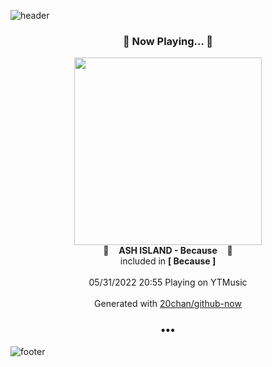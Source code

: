 ![header](https://capsule-render.vercel.app/api?type=wave&height=170&section=header&text=Hi.%20I'm%20SHIFT&fontColor=090707&fontAlignX=45&fontAlignY=65&fontSize=100)

<h3 align="center">🎵 Now Playing... 🎵</h3>
<p align="center">
  <a href="https://music.youtube.com/watch?v=qlFiAtpk-iw">
    <img width="300" src="https://lh3.googleusercontent.com/5aRp1RM4JsjcDD22tCBTjjkWPrQYjm5gMTWDs0-5Ho12RlgR7Ul2GOYVEyJVohjvyMtAlzcI3xqKtC10">
  </a>
  <br>
  🎵&nbsp&nbsp&nbsp <b>ASH ISLAND - Because</b> &nbsp&nbsp&nbsp🎵
  <br>
  included in <b>[ Because ]</b>
  
  <br />
  <br />
  05/31/2022 20:55 Playing on YTMusic
  <br />
  <br />
  Generated with <a href="https://github.com/20chan/github-now">20chan/github-now</a>
</p>

<h3 align="center">•••</h3>

![footer](https://capsule-render.vercel.app/api?type=wave&height=150&section=footer)
